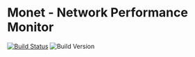 # Monet - Network Performance Monitor

[![Build Status](https://travis-ci.com/ruieduardolopes/monet.svg?token=E1Vn7nQ6fPgBDUrhTPq9&branch=master)](https://travis-ci.com/ruieduardolopes/monet)
![Build Version](https://img.shields.io/github/tag/ruieduardolopes/monet.svg?label=version)